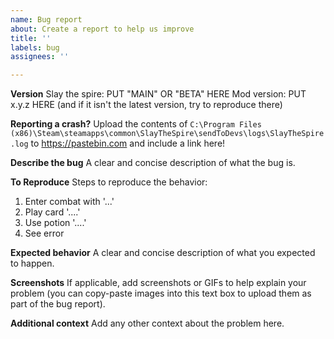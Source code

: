 ```yaml
---
name: Bug report
about: Create a report to help us improve
title: ''
labels: bug
assignees: ''

---
```


**Version**
Slay the spire: PUT "MAIN" OR "BETA" HERE
Mod version: PUT x.y.z HERE (and if it isn't the latest version, try to reproduce there)

**Reporting a crash?**
Upload the contents of `C:\Program Files (x86)\Steam\steamapps\common\SlayTheSpire\sendToDevs\logs\SlayTheSpire.log` to https://pastebin.com and include a link here!

**Describe the bug**
A clear and concise description of what the bug is.

**To Reproduce**
Steps to reproduce the behavior:
1. Enter combat with '...'
2. Play card '....'
3. Use potion '....'
4. See error

**Expected behavior**
A clear and concise description of what you expected to happen.

**Screenshots**
If applicable, add screenshots or GIFs to help explain your problem (you can copy-paste images into this text box to upload them as part of the bug report).

**Additional context**
Add any other context about the problem here.
